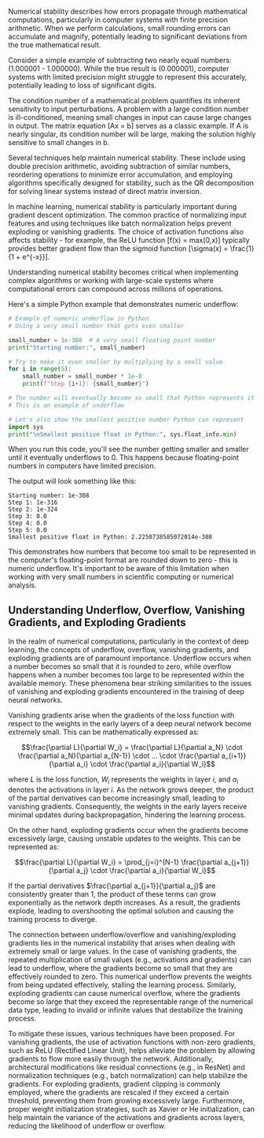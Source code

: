 Numerical stability describes how errors propagate through mathematical computations, particularly in computer systems with finite precision arithmetic. When we perform calculations, small rounding errors can accumulate and magnify, potentially leading to significant deviations from the true mathematical result.

Consider a simple example of subtracting two nearly equal numbers: \(1.000001 - 1.000000\). While the true result is \(0.000001\), computer systems with limited precision might struggle to represent this accurately, potentially leading to loss of significant digits.

The condition number of a mathematical problem quantifies its inherent sensitivity to input perturbations. A problem with a large condition number is ill-conditioned, meaning small changes in input can cause large changes in output. The matrix equation \[Ax = b\] serves as a classic example. If A is nearly singular, its condition number will be large, making the solution highly sensitive to small changes in b.

Several techniques help maintain numerical stability. These include using double precision arithmetic, avoiding subtraction of similar numbers, reordering operations to minimize error accumulation, and employing algorithms specifically designed for stability, such as the QR decomposition for solving linear systems instead of direct matrix inversion.

In machine learning, numerical stability is particularly important during gradient descent optimization. The common practice of normalizing input features and using techniques like batch normalization helps prevent exploding or vanishing gradients. The choice of activation functions also affects stability - for example, the ReLU function \[f(x) = max(0,x)\] typically provides better gradient flow than the sigmoid function \[\sigma(x) = \frac{1}{1 + e^{-x}}\].

Understanding numerical stability becomes critical when implementing complex algorithms or working with large-scale systems where computational errors can compound across millions of operations.

Here's a simple Python example that demonstrates numeric underflow:

```python
# Example of numeric underflow in Python
# Using a very small number that gets even smaller

small_number = 1e-308  # A very small floating point number
print("Starting number:", small_number)

# Try to make it even smaller by multiplying by a small value
for i in range(5):
    small_number = small_number * 1e-8
    print(f"Step {i+1}: {small_number}")

# The number will eventually become so small that Python represents it as 0.0
# This is an example of underflow

# Let's also show the smallest positive number Python can represent
import sys
print("\nSmallest positive float in Python:", sys.float_info.min)
```

When you run this code, you'll see the number getting smaller and smaller until it eventually underflows to 0. This happens because floating-point numbers in computers have limited precision.

The output will look something like this:

```
Starting number: 1e-308
Step 1: 1e-316
Step 2: 1e-324
Step 3: 0.0
Step 4: 0.0
Step 5: 0.0
Smallest positive float in Python: 2.2250738585072014e-308
```

This demonstrates how numbers that become too small to be represented in the computer's floating-point format are rounded down to zero - this is numeric underflow. It's important to be aware of this limitation when working with very small numbers in scientific computing or numerical analysis.



## Understanding Underflow, Overflow, Vanishing Gradients, and Exploding Gradients

In the realm of numerical computations, particularly in the context of deep learning, the concepts of underflow, overflow, vanishing gradients, and exploding gradients are of paramount importance. Underflow occurs when a number becomes so small that it is rounded to zero, while overflow happens when a number becomes too large to be represented within the available memory. These phenomena bear striking similarities to the issues of vanishing and exploding gradients encountered in the training of deep neural networks.

Vanishing gradients arise when the gradients of the loss function with respect to the weights in the early layers of a deep neural network become extremely small. This can be mathematically expressed as:

$$\frac{\partial L}{\partial W_i} = \frac{\partial L}{\partial a_N} \cdot \frac{\partial a_N}{\partial a_{N-1}} \cdot ... \cdot \frac{\partial a_{i+1}}{\partial a_i} \cdot \frac{\partial a_i}{\partial W_i}$$

where $L$ is the loss function, $W_i$ represents the weights in layer $i$, and $a_i$ denotes the activations in layer $i$. As the network grows deeper, the product of the partial derivatives can become increasingly small, leading to vanishing gradients. Consequently, the weights in the early layers receive minimal updates during backpropagation, hindering the learning process.

On the other hand, exploding gradients occur when the gradients become excessively large, causing unstable updates to the weights. This can be represented as:

$$\frac{\partial L}{\partial W_i} = \prod_{j=i}^{N-1} \frac{\partial a_{j+1}}{\partial a_j} \cdot \frac{\partial a_i}{\partial W_i}$$

If the partial derivatives $\frac{\partial a_{j+1}}{\partial a_j}$ are consistently greater than 1, the product of these terms can grow exponentially as the network depth increases. As a result, the gradients explode, leading to overshooting the optimal solution and causing the training process to diverge.

The connection between underflow/overflow and vanishing/exploding gradients lies in the numerical instability that arises when dealing with extremely small or large values. In the case of vanishing gradients, the repeated multiplication of small values (e.g., activations and gradients) can lead to underflow, where the gradients become so small that they are effectively rounded to zero. This numerical underflow prevents the weights from being updated effectively, stalling the learning process. Similarly, exploding gradients can cause numerical overflow, where the gradients become so large that they exceed the representable range of the numerical data type, leading to invalid or infinite values that destabilize the training process.

To mitigate these issues, various techniques have been proposed. For vanishing gradients, the use of activation functions with non-zero gradients, such as ReLU (Rectified Linear Unit), helps alleviate the problem by allowing gradients to flow more easily through the network. Additionally, architectural modifications like residual connections (e.g., in ResNet) and normalization techniques (e.g., batch normalization) can help stabilize the gradients. For exploding gradients, gradient clipping is commonly employed, where the gradients are rescaled if they exceed a certain threshold, preventing them from growing excessively large. Furthermore, proper weight initialization strategies, such as Xavier or He initialization, can help maintain the variance of the activations and gradients across layers, reducing the likelihood of underflow or overflow.